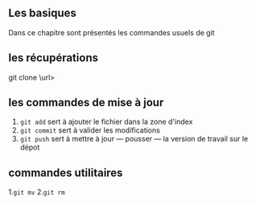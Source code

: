 ## Les basiques
Dans ce chapitre sont présentés les commandes usuels de git
## les récupérations

git clone \url\>

## les commandes de mise à jour

1. `git add` sert à ajouter le fichier dans la zone d'index
2. `git commit` sert à valider les modifications
3. `git push` sert à mettre à jour &mdash; pousser &mdash; la version de travail sur le dépot

## commandes utilitaires

1.`git mv`
2.`git rm`
